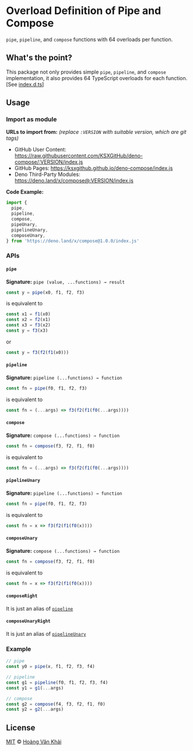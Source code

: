 # Overload Definition of Pipe and Compose

`pipe`, `pipeline`, and `compose` functions with 64 overloads per function.

## What's the point?

This package not only provides simple `pipe`, `pipeline`, and `compose` implementation, it also provides 64 TypeScript overloads for each function. [See [index.d.ts](./index.d.ts)]

## Usage

### Import as module

**URLs to import from:** _(replace `:VERSION` with suitable version, which are git tags)_

* GitHub User Content: https://raw.githubusercontent.com/KSXGitHub/deno-compose/:VERSION/index.js
* GitHub Pages: https://ksxgithub.github.io/deno-compose/index.js
* Deno Third-Party Modules: https://deno.land/x/compose@:VERSION/index.js

**Code Example:**

```typescript
import {
  pipe,
  pipeline,
  compose,
  pipeUnary,
  pipelineUnary,
  composeUnary,
} from 'https://deno.land/x/compose@1.0.0/index.js'
```

### APIs

#### `pipe`

**Signature:** `pipe (value, ...functions) → result`

```typescript
const y = pipe(x0, f1, f2, f3)
```

is equivalent to

```typescript
const x1 = f1(x0)
const x2 = f2(x1)
const x3 = f3(x2)
const y = f3(x3)
```

or

```typescript
const y = f3(f2(f1(x0)))
```

#### `pipeline`

**Signature:** `pipeline (...functions) → function`

```typescript
const fn = pipe(f0, f1, f2, f3)
```

is equivalent to

```typescript
const fn = (...args) => f3(f2(f1(f0(...args))))
```

#### `compose`

**Signature:** `compose (...functions) → function`

```typescript
const fn = compose(f3, f2, f1, f0)
```

is equivalent to

```typescript
const fn = (...args) => f3(f2(f1(f0(...args))))
```

#### `pipelineUnary`

**Signature:** `pipeline (...functions) → function`

```typescript
const fn = pipe(f0, f1, f2, f3)
```

is equivalent to

```typescript
const fn = x => f3(f2(f1(f0(x))))
```

#### `composeUnary`

**Signature:** `compose (...functions) → function`

```typescript
const fn = compose(f3, f2, f1, f0)
```

is equivalent to

```typescript
const fn = x => f3(f2(f1(f0(x))))
```

#### `composeRight`

It is just an alias of [`pipeline`](#pipeline)

#### `composeUnaryRight`

It is just an alias of [`pipelineUnary`](#pipelineunary)

### Example

```typescript
// pipe
const y0 = pipe(x, f1, f2, f3, f4)

// pipeline
const g1 = pipeline(f0, f1, f2, f3, f4)
const y1 = g1(...args)

// compose
const g2 = compose(f4, f3, f2, f1, f0)
const y2 = g2(...args)
```

## License

[MIT](https://git.io/JvNN2) © [Hoàng Văn Khải](https://github.com/KSXGitHub/)
